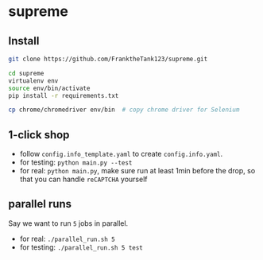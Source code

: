 # supreme


## Install

```bash
git clone https://github.com/FranktheTank123/supreme.git

cd supreme
virtualenv env
source env/bin/activate
pip install -r requirements.txt

cp chrome/chromedriver env/bin  # copy chrome driver for Selenium
```


## 1-click shop

- follow `config.info_template.yaml` to create `config.info.yaml`.
- for testing: `python main.py --test`
- for real: `python main.py`, make sure run at least 1min before the drop, so that you can handle `reCAPTCHA` yourself

## parallel runs

Say we want to run `5` jobs in parallel.

- for real: `./parallel_run.sh 5`
- for testing: `./parallel_run.sh 5 test`
